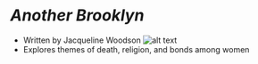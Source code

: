 # *Another Brooklyn*
* Written by Jacqueline Woodson ![alt text](https://github.com/aazariaz/aazariaz.github.io/blob/master/jacqueline%20woodson.jpg?raw=true)
* Explores themes of death, religion, and bonds among women
